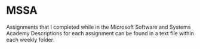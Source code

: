 # MSSA
Assignments that I completed while in the Microsoft Software and Systems Academy
Descriptions for each assignment can be found in a text file within each weekly folder.
